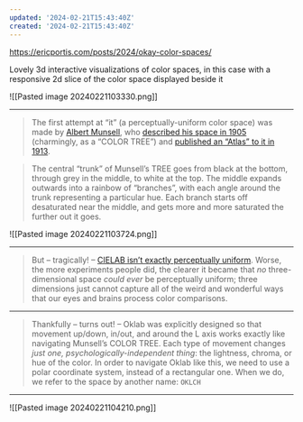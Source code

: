 ```yaml
---
updated: '2024-02-21T15:43:40Z'
created: '2024-02-21T15:43:40Z'
---
```

https://ericportis.com/posts/2024/okay-color-spaces/

Lovely 3d interactive visualizations of color spaces, in this case with a responsive 2d slice of the color space displayed beside it

![[Pasted image 20240221103330.png]]

---

> The first attempt at “it” (a perceptually-uniform color space) was made by [Albert Munsell](https://en.wikipedia.org/wiki/Albert_Henry_Munsell), who [described his space in 1905](https://www.gutenberg.org/files/26054/26054-h/26054-h.htm#tag5) (charmingly, as a “COLOR TREE”) and [published an “Atlas” to it in 1913](https://library.si.edu/digital-library/book/atlasmunsellcol00muns).

> The central “trunk” of Munsell’s TREE goes from black at the bottom, through grey in the middle, to white at the top. The middle expands outwards into a rainbow of “branches”, with each angle around the trunk representing a particular hue. Each branch starts off desaturated near the middle, and gets more and more saturated the further out it goes.

![[Pasted image 20240221103724.png]]

---

> But – tragically! – [CIELAB isn’t exactly perceptually uniform](https://www.w3.org/Graphics/Color/Workshop/slides/talk/lilley#limit). Worse, the more experiments people did, the clearer it became that _no_ three-dimensional space _could ever_ be perceptually uniform; three dimensions just cannot capture all of the weird and wonderful ways that our eyes and brains process color comparisons.

---

> Thankfully – turns out! – Oklab was explicitly designed so that movement up/down, in/out, and around the L axis works exactly like navigating Munsell’s COLOR TREE. Each type of movement changes _just one, psychologically-independent thing_: the lightness, chroma, or hue of the color. In order to navigate Oklab like this, we need to use a polar coordinate system, instead of a rectangular one. When we do, we refer to the space by another name: `OKLCH`

---

![[Pasted image 20240221104210.png]]

